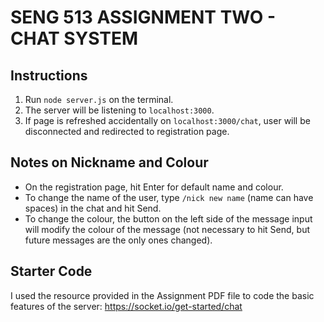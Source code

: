 # SENG 513 ASSIGNMENT TWO - CHAT SYSTEM

## Instructions
1. Run `node server.js` on the terminal.
2. The server will be listening to `localhost:3000`.
3. If page is refreshed accidentally on `localhost:3000/chat`, user will be disconnected and redirected to registration page.

## Notes on Nickname and Colour
- On the registration page, hit Enter for default name and colour.
- To change the name of the user, type `/nick new name` (name can have spaces) in the chat and hit Send.
- To change the colour, the button on the left side of the message input will modify the colour of the message (not necessary to hit Send, but future messages are the only ones changed).

## Starter Code
I used the resource provided in the Assignment PDF file to code the basic features of the server: https://socket.io/get-started/chat
